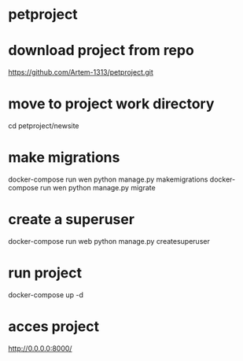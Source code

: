 # petproject
# download project from repo
https://github.com/Artem-1313/petproject.git 
# move to project work directory
cd petproject/newsite
# make migrations

docker-compose run wen python manage.py makemigrations
docker-compose run wen python manage.py migrate
# create a superuser
docker-compose run web python manage.py createsuperuser
# run project
docker-compose up -d
# acces project
http://0.0.0.0:8000/

